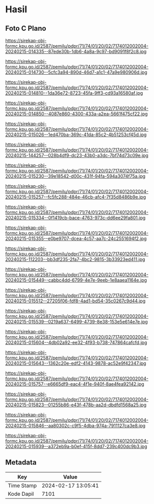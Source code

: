 # Hasil

## Foto C Plano

https://sirekap-obj-formc.kpu.go.id/2587/pemilu/pdpr/71/74/01/20/02/7174012002004-20240215-014335--87ede30b-1db6-4a8a-9c97-bd9091f8f2c8.jpg

https://sirekap-obj-formc.kpu.go.id/2587/pemilu/pdpr/71/74/01/20/02/7174012002004-20240215-014730--5cfc3a94-890d-46d7-a1c1-47a9e980906d.jpg

https://sirekap-obj-formc.kpu.go.id/2587/pemilu/pdpr/71/74/01/20/02/7174012002004-20240215-014810--1da36e72-8723-45fa-9ff3-cd93a16580af.jpg

https://sirekap-obj-formc.kpu.go.id/2587/pemilu/pdpr/71/74/01/20/02/7174012002004-20240215-014850--4087e860-4300-433a-a2ea-5661f475cf22.jpg

https://sirekap-obj-formc.kpu.go.id/2587/pemilu/pdpr/71/74/01/20/02/7174012002004-20240215-015026--1ed470ba-369c-41da-85c2-4b51253cf45d.jpg

https://sirekap-obj-formc.kpu.go.id/2587/pemilu/pdpr/71/74/01/20/02/7174012002004-20240215-144257--028b4df9-dc23-43b0-a3dc-7bf74d73c09e.jpg

https://sirekap-obj-formc.kpu.go.id/2587/pemilu/pdpr/71/74/01/20/02/7174012002004-20240215-015230--39e18542-d00c-431f-94fa-594a3074f75a.jpg

https://sirekap-obj-formc.kpu.go.id/2587/pemilu/pdpr/71/74/01/20/02/7174012002004-20240215-015257--fc5fc288-484e-46cb-afc4-7f35d8486b9e.jpg

https://sirekap-obj-formc.kpu.go.id/2587/pemilu/pdpr/71/74/01/20/02/7174012002004-20240215-015334--0f1419cb-bace-4763-973c-dd6ee29fa801.jpg

https://sirekap-obj-formc.kpu.go.id/2587/pemilu/pdpr/71/74/01/20/02/7174012002004-20240215-015355--e0be9707-dcea-4c57-aa7c-24c2551694f2.jpg

https://sirekap-obj-formc.kpu.go.id/2587/pemilu/pdpr/71/74/01/20/02/7174012002004-20240215-112203--bb3df235-2fa7-4bc2-9815-3b33923ed411.jpg

https://sirekap-obj-formc.kpu.go.id/2587/pemilu/pdpr/71/74/01/20/02/7174012002004-20240215-015449--cabbc4dd-6799-4e7e-9eeb-1e8aaea1164e.jpg

https://sirekap-obj-formc.kpu.go.id/2587/pemilu/pdpr/71/74/01/20/02/7174012002004-20240215-015512--27205f06-fdf8-4ad1-bd54-35c0267c9d44.jpg

https://sirekap-obj-formc.kpu.go.id/2587/pemilu/pdpr/71/74/01/20/02/7174012002004-20240215-015539--0219a637-6499-4739-8e38-153e5e614e7e.jpg

https://sirekap-obj-formc.kpu.go.id/2587/pemilu/pdpr/71/74/01/20/02/7174012002004-20240215-015604--4db02a92-ee32-4f93-b738-747864cafcfd.jpg

https://sirekap-obj-formc.kpu.go.id/2587/pemilu/pdpr/71/74/01/20/02/7174012002004-20240215-015643--1362c20e-edf2-4143-9878-ac52e9f42347.jpg

https://sirekap-obj-formc.kpu.go.id/2587/pemilu/pdpr/71/74/01/20/02/7174012002004-20240215-015757--e6665df9-eac4-4f1e-940f-8ae4fea92142.jpg

https://sirekap-obj-formc.kpu.go.id/2587/pemilu/pdpr/71/74/01/20/02/7174012002004-20240215-015823--01255b86-e43f-478b-aa2d-dbdfd1568a25.jpg

https://sirekap-obj-formc.kpu.go.id/2587/pemilu/pdpr/71/74/01/20/02/7174012002004-20240215-015846--aa80302c-c9f5-4dba-974a-7911127ca3e8.jpg

https://sirekap-obj-formc.kpu.go.id/2587/pemilu/pdpr/71/74/01/20/02/7174012002004-20240215-015939--a372eb9a-b0ef-415f-8dd7-239c400dc9b3.jpg


## Metadata

| Key        | Value               |
| ---------- | ------------------- |
| Time Stamp | 2024-02-17 13:05:41 |
| Kode Dapil | 7101                |



